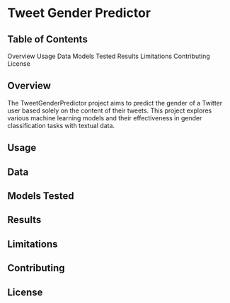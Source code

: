 # Tweet Gender Predictor

## Table of Contents
Overview
Usage
Data
Models Tested
Results
Limitations
Contributing
License


## Overview
The TweetGenderPredictor project aims to predict the gender of a Twitter user based solely on the content of their tweets. This project explores various machine learning models and their effectiveness in gender classification tasks with textual data.

## Usage

## Data

## Models Tested

## Results

## Limitations

## Contributing

## License